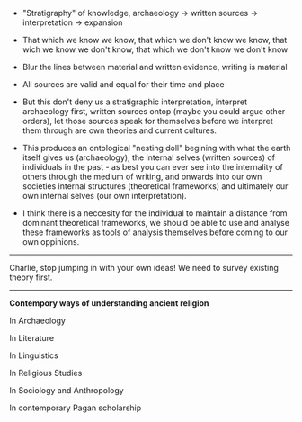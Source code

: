 - "Stratigraphy" of knowledge, archaeology -> written sources -> interpretation -> expansion

- That which we know we know, that which we don't know we know, that wich we know we don't know, that which we don't know we don't know

- Blur the lines between material and written evidence, writing is material

- All sources are valid and equal for their time and place

- But this don't deny us a stratigraphic interpretation, interpret archaeology first, written sources ontop (maybe you could argue other orders), let those sources speak for themselves before we interpret them through are own theories and current cultures.

- This produces an ontological "nesting doll" begining with what the earth itself gives us (archaeology), the internal selves (written sources) of individuals in the past - as best you can ever see into the internality of others through the medium of writing, and onwards into our own societies internal structures (theoretical frameworks) and ultimately our own internal selves (our own interpretation).

- I think there is a neccesity for the individual to maintain a distance from dominant theoretical frameworks, we should be able to use and analyse these frameworks as tools of analysis themselves before coming to our own oppinions.

---

Charlie, stop jumping in with your own ideas! We need to survey existing theory first.

---

**Contempory ways of understanding ancient religion**

In Archaeology

In Literature

In Linguistics

In Religious Studies

In Sociology and Anthropology

In contemporary Pagan scholarship
